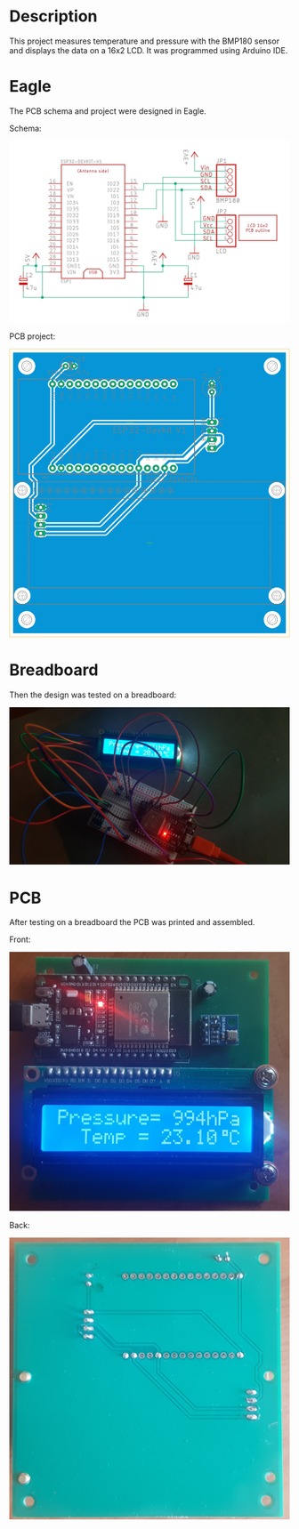 # Description

This project measures temperature and pressure with the BMP180 sensor and displays the data on a 16x2 LCD. It was programmed using Arduino IDE.

# Eagle

The PCB schema and project were designed in Eagle.

Schema:

![alt text](https://github.com/jacekweg/esp32-sensor/blob/main/img/schema.JPG "Image")

PCB project:

![alt text](https://github.com/jacekweg/esp32-sensor/blob/main/img/board.JPG "Image")

# Breadboard

Then the design was tested on a breadboard:

![alt text](https://github.com/jacekweg/esp32-sensor/blob/main/img/breadboard.jpg "Image")

# PCB

After testing on a breadboard the PCB was printed and assembled.

Front:

![alt text](https://github.com/jacekweg/esp32-sensor/blob/main/img/front.jpg "Image")

Back:

![alt text](https://github.com/jacekweg/esp32-sensor/blob/main/img/back.jpg "Image")
